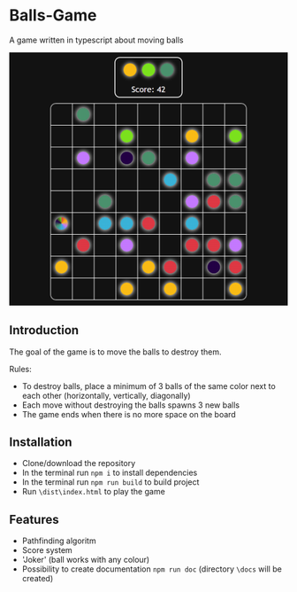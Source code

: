 # Balls-Game
A game written in typescript about moving balls

![look](img/look.png)


##  Introduction

The goal of the game is to move the balls to destroy them.

Rules:
- To destroy balls, place a minimum of 3 balls of the same color next to each other (horizontally, vertically, diagonally)
- Each move without destroying the balls spawns 3 new balls
- The game ends when there is no more space on the board

## Installation

 - Clone/download the repository
 - In the terminal run `npm i` to install dependencies  
 - In the terminal run `npm run build` to build project
 - Run `\dist\index.html` to play the game  
    

## Features

- Pathfinding algoritm
- Score system
- 'Joker' (ball works with any colour)
- Possibility to create documentation `npm run doc` (directory `\docs` will be created)
